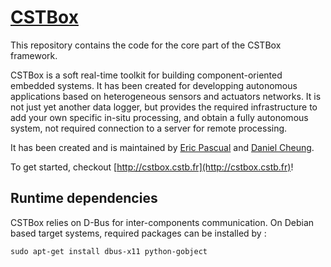 # [CSTBox](http://cstbox.cstb.fr)

This repository contains the code for the core part of the CSTBox framework.

CSTBox is a soft real-time toolkit for building component-oriented embedded systems. 
It has been created for developping autonomous applications based on heterogeneous 
sensors and actuators networks. It is not just yet another data logger, but provides
the required infrastructure to add your own specific in-situ processing, and obtain
a fully autonomous system, not required connection to a server for remote processing.

It has been created and is maintained by [Eric Pascual](https://github.com/ericpascual) 
and [Daniel Cheung](https://github.com/daniel-cheung).

To get started, checkout [http://cstbox.cstb.fr](http://cstbox.cstb.fr)!

## Runtime dependencies

CSTBox relies on D-Bus for inter-components communication. On Debian based target systems,
required packages can be installed by :

    sudo apt-get install dbus-x11 python-gobject

